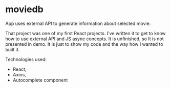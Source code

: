 # moviedb

App uses external API to generate information about selected movie. 

That project was one of my first React projects. I've written it to get to know how to use external API and JS async concepts.
It is unfinished, so It is not presented in demo. It is just to show my code and the way how I wanted to built it. 


Technologies used:
- React,
- Axios,
- Autocomplete component
